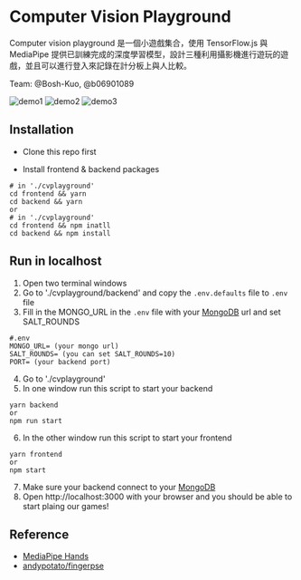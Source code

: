 # Computer Vision Playground

Computer vision playground 是一個小遊戲集合，使用 TensorFlow.js 與 MediaPipe 提供已訓練完成的深度學習模型，設計三種利用攝影機進行遊玩的遊戲，並且可以進行登入來記錄在計分板上與人比較。

Team: @Bosh-Kuo, @b06901089

![demo1](demo1.png)
![demo2](demo2.png)
![demo3](demo3.png)

## Installation

- Clone this repo first

- Install frontend & backend packages

```
# in './cvplayground'
cd frontend && yarn
cd backend && yarn
or
# in './cvplayground'
cd frontend && npm inatll
cd backend && npm install
```

## Run in localhost

1. Open two terminal windows
2. Go to './cvplayground/backend' and copy the `.env.defaults` file to `.env` file
3. Fill in the MONGO_URL in the `.env` file with your [MongoDB](https://www.mongodb.com) url and set SALT_ROUNDS

```
#.env
MONGO_URL= (your mongo url)
SALT_ROUNDS= (you can set SALT_ROUNDS=10)
PORT= (your backend port)
```

4. Go to './cvplayground'
5. In one window run this script to start your backend

```
yarn backend
or
npm run start
```

6. In the other window run this script to start your frontend

```
yarn frontend
or
npm start
```

7. Make sure your backend connect to your [MongoDB](https://www.mongodb.com)
8. Open http://localhost:3000 with your browser and you should be able to start plaing our games!

## Reference

- [MediaPipe Hands](https://google.github.io/mediapipe/solutions/hands.html)
- [andypotato/fingerpse](https://github.com/andypotato/fingerpose)
